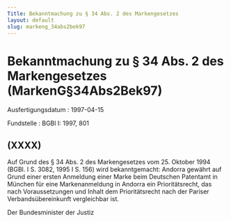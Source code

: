 ```yaml
---
Title: Bekanntmachung zu § 34 Abs. 2 des Markengesetzes
layout: default
slug: markeng_34abs2bek97
---
```


# Bekanntmachung zu § 34 Abs. 2 des Markengesetzes (MarkenG§34Abs2Bek97)

Ausfertigungsdatum
:   1997-04-15

Fundstelle
:   BGBl I: 1997, 801



## (XXXX)

Auf Grund des § 34 Abs. 2 des Markengesetzes vom 25. Oktober 1994
(BGBl. I S. 3082, 1995 I S. 156) wird bekanntgemacht:
Andorra gewährt auf Grund einer ersten Anmeldung einer Marke beim
Deutschen Patentamt in München für eine Markenanmeldung in Andorra ein
Prioritätsrecht, das nach Voraussetzungen und Inhalt dem
Prioritätsrecht nach der Pariser Verbandsübereinkunft vergleichbar
ist.

Der Bundesminister der Justiz

